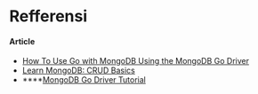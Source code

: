 # Refferensi

#### Article

* [How To Use Go with MongoDB Using the MongoDB Go Driver](https://www.digitalocean.com/community/tutorials/how-to-use-go-with-mongodb-using-the-mongodb-go-driver)
* [Learn MongoDB: CRUD Basics](https://dev.to/paras594/learn-mongo-crud-basics-5bpk)
* \*\*\*\*[MongoDB Go Driver Tutorial](https://www.mongodb.com/blog/post/mongodb-go-driver-tutorial)

